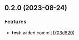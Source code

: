 

## 0.2.0 (2023-08-24)


### Features

* **test:** added commit ([703d820](https://github.com/RodrigoPerlin/monorepo/commit/703d820a67a78638ddaf2bde1524a2ee452cb423))